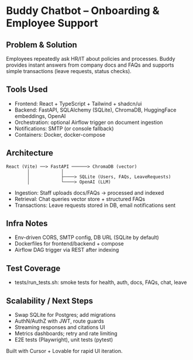 # Buddy Chatbot – Onboarding & Employee Support

## Problem & Solution

Employees repeatedly ask HR/IT about policies and processes. Buddy provides instant answers from company docs and FAQs and supports simple transactions (leave requests, status checks).

## Tools Used

- Frontend: React + TypeScript + Tailwind + shadcn/ui
- Backend: FastAPI, SQLAlchemy (SQLite), ChromaDB, HuggingFace embeddings, OpenAI
- Orchestration: optional Airflow trigger on document ingestion
- Notifications: SMTP (or console fallback)
- Containers: Docker, docker-compose

## Architecture

```
React (Vite) ──> FastAPI ──────> ChromaDB (vector)
        │            │
        │            ├────> SQLite (Users, FAQs, LeaveRequests)
        │            └────> OpenAI (LLM)
```

- Ingestion: Staff uploads docs/FAQs → processed and indexed
- Retrieval: Chat queries vector store + structured FAQs
- Transactions: Leave requests stored in DB, email notifications sent

## Infra Notes

- Env-driven CORS, SMTP config, DB URL (SQLite by default)
- Dockerfiles for frontend/backend + compose
- Airflow DAG trigger via REST after indexing

## Test Coverage

- tests/run_tests.sh: smoke tests for health, auth, docs, FAQs, chat, leave

## Scalability / Next Steps

- Swap SQLite for Postgres; add migrations
- AuthN/AuthZ with JWT, route guards
- Streaming responses and citations UI
- Metrics dashboards; retry and rate limiting
- E2E tests (Playwright), unit tests (pytest)

Built with Cursor + Lovable for rapid UI iteration.
